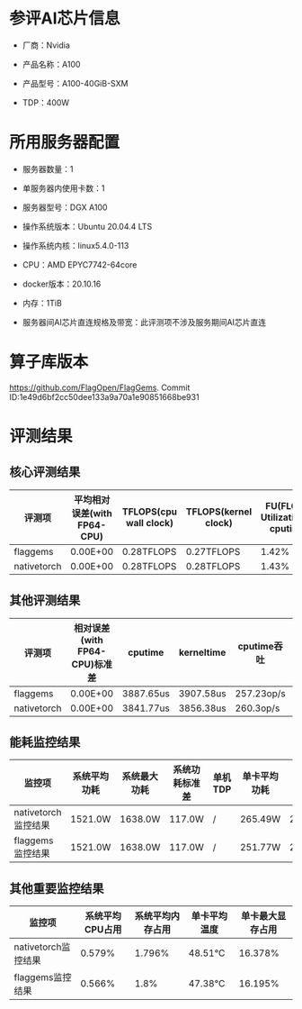 # 参评AI芯片信息

* 厂商：Nvidia


* 产品名称：A100
* 产品型号：A100-40GiB-SXM
* TDP：400W

# 所用服务器配置

* 服务器数量：1


* 单服务器内使用卡数：1
* 服务器型号：DGX A100
* 操作系统版本：Ubuntu 20.04.4 LTS
* 操作系统内核：linux5.4.0-113
* CPU：AMD EPYC7742-64core
* docker版本：20.10.16
* 内存：1TiB
* 服务器间AI芯片直连规格及带宽：此评测项不涉及服务期间AI芯片直连

# 算子库版本

https://github.com/FlagOpen/FlagGems. Commit ID:1e49d6bf2cc50dee133a9a70a1e90851668be931

# 评测结果

## 核心评测结果

| 评测项  | 平均相对误差(with FP64-CPU) | TFLOPS(cpu wall clock) | TFLOPS(kernel clock) | FU(FLOPS Utilization)-cputime | FU-kerneltime |
| ---- | -------------- | -------------- | ------------ | ------ | ----- |
| flaggems | 0.00E+00    | 0.28TFLOPS       | 0.27TFLOPS        | 1.42% | 1.41% |
| nativetorch | 0.00E+00    | 0.28TFLOPS      | 0.28TFLOPS      | 1.43%      | 1.43%    |

## 其他评测结果

| 评测项  | 相对误差(with FP64-CPU)标准差 | cputime | kerneltime | cputime吞吐 | kerneltime吞吐 | 无预热时延 | 预热后时延 |
| ---- | -------------- | -------------- | ------------ | ------------ | -------------- | -------------- | ------------ |
| flaggems | 0.00E+00    | 3887.65us       | 3907.58us        | 257.23op/s | 255.91op/s | 912492.7us | 3971.57us |
| nativetorch | 0.00E+00    | 3841.77us       | 3856.38us        | 260.3op/s | 259.31op/s | 5746.19us | 3871.9us |

## 能耗监控结果

| 监控项  | 系统平均功耗  | 系统最大功耗  | 系统功耗标准差 | 单机TDP | 单卡平均功耗 | 单卡最大功耗 | 单卡功耗标准差 | 单卡TDP |
| ---- | ------- | ------- | ------- | ----- | ------------ | ------------ | ------------- | ----- |
| nativetorch监控结果 | 1521.0W | 1638.0W | 117.0W   | /     | 265.49W       | 272.0W      | 3.23W        | 1521.0  |
| flaggems监控结果 | 1521.0W | 1638.0W | 117.0W   | /     | 251.77W       | 256.0W      | 2.63W        | 1521.0  |

## 其他重要监控结果

| 监控项  | 系统平均CPU占用 | 系统平均内存占用 | 单卡平均温度 | 单卡最大显存占用 |
| ---- | --------- | -------- | ------------ | -------------- |
| nativetorch监控结果 | 0.579%    | 1.796%   | 48.51°C       | 16.378%        |
| flaggems监控结果 | 0.566%    | 1.8%   | 47.38°C       | 16.195%        |
